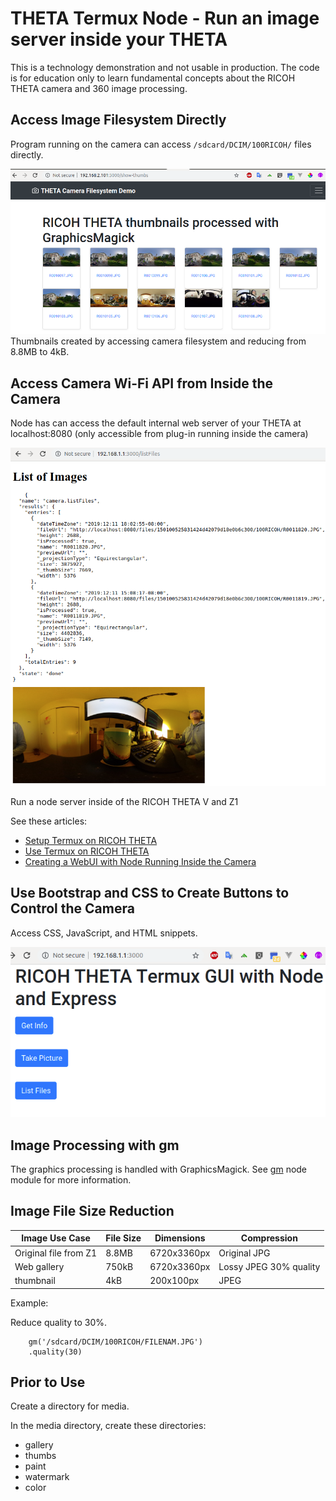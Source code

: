 # THETA Termux Node - Run an image server inside your THETA

This is a technology demonstration and not usable in production. The code
is for education only to learn fundamental concepts about the RICOH THETA
camera and 360 image processing.

## Access Image Filesystem Directly

Program running on the camera can access `/sdcard/DCIM/100RICOH/` files directly.

![Thumbnails](doc/images/termux-node-thumbnail.png)
Thumbnails created by accessing camera filesystem and reducing from 8.8MB to 4kB.

## Access Camera Wi-Fi API from Inside the Camera

Node has can access the default internal web server of your THETA at localhost:8080 (only accessible from plug-in running inside the camera)

![Image Listing](doc/images/termux-file-listing.png)

Run a node server inside of the RICOH THETA V and Z1

See these articles:

- [Setup Termux on RICOH THETA](https://community.theta360.guide/t/how-to-set-up-a-linux-environment-in-the-theta-to-control-the-camera-with-bash-ruby-python/5013/)
- [Use Termux on RICOH THETA](https://community.theta360.guide/t/easy-hacking-of-leds-and-camera-using-termux/5018)
- [Creating a WebUI with Node Running Inside the Camera](https://community.theta360.guide/t/creating-a-webui-with-node-running-inside-the-camera/5044)

## Use Bootstrap and CSS to Create Buttons to Control the Camera

Access CSS, JavaScript, and HTML snippets.

![Image Listing](doc/images/gui.png)

## Image Processing with gm

The graphics processing is handled with GraphicsMagick. See
[gm](https://www.npmjs.com/package/gm) node module for more information.

## Image File Size Reduction

| Image Use Case        | File Size | Dimensions  | Compression            |
| --------------------- | --------- | ----------- | ---------------------- |
| Original file from Z1 | 8.8MB     | 6720x3360px | Original JPG           |
| Web gallery           | 750kB     | 6720x3360px | Lossy JPEG 30% quality |
| thumbnail             | 4kB       | 200x100px   | JPEG                   |

Example:

Reduce quality to 30%.

    	gm('/sdcard/DCIM/100RICOH/FILENAM.JPG')
    	.quality(30)

## Prior to Use

Create a directory for media.

In the media directory, create these directories:

* gallery
* thumbs
* paint
* watermark
* color
